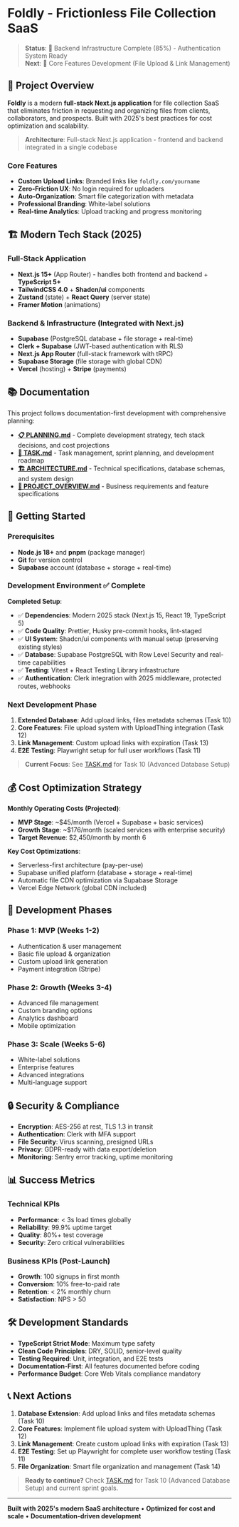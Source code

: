 # Foldly - Frictionless File Collection SaaS

> **Status**: 🚀 Backend Infrastructure Complete (85%) - Authentication System Ready  
> **Next**: 📁 Core Features Development (File Upload & Link Management)

## 🎯 Project Overview

**Foldly** is a modern **full-stack Next.js application** for file collection SaaS that eliminates friction in requesting and organizing files from clients, collaborators, and prospects. Built with 2025's best practices for cost optimization and scalability.

> **Architecture**: Full-stack Next.js application - frontend and backend integrated in a single codebase

### Core Features

- **Custom Upload Links**: Branded links like `foldly.com/yourname`
- **Zero-Friction UX**: No login required for uploaders
- **Auto-Organization**: Smart file categorization with metadata
- **Professional Branding**: White-label solutions
- **Real-time Analytics**: Upload tracking and progress monitoring

## 🏗️ Modern Tech Stack (2025)

### Full-Stack Application

- **Next.js 15+** (App Router) - handles both frontend and backend + **TypeScript 5+**
- **TailwindCSS 4.0** + **Shadcn/ui** components
- **Zustand** (state) + **React Query** (server state)
- **Framer Motion** (animations)

### Backend & Infrastructure (Integrated with Next.js)

- **Supabase** (PostgreSQL database + file storage + real-time)
- **Clerk + Supabase** (JWT-based authentication with RLS)
- **Next.js App Router** (full-stack framework with tRPC)
- **Supabase Storage** (file storage with global CDN)
- **Vercel** (hosting) + **Stripe** (payments)

## 📚 Documentation

This project follows documentation-first development with comprehensive planning:

- **[📋 PLANNING.md](docs/PLANNING.md)** - Complete development strategy, tech stack decisions, and cost projections
- **[📝 TASK.md](docs/TASK.md)** - Task management, sprint planning, and development roadmap
- **[🏗️ ARCHITECTURE.md](docs/ARCHITECTURE.md)** - Technical specifications, database schemas, and system design
- **[📖 PROJECT_OVERVIEW.md](docs/project_overview.md)** - Business requirements and feature specifications

## 🚀 Getting Started

### Prerequisites

- **Node.js 18+** and **pnpm** (package manager)
- **Git** for version control
- **Supabase** account (database + storage + real-time)

### Development Environment ✅ Complete

**Completed Setup**:

- ✅ **Dependencies**: Modern 2025 stack (Next.js 15, React 19, TypeScript 5)
- ✅ **Code Quality**: Prettier, Husky pre-commit hooks, lint-staged
- ✅ **UI System**: Shadcn/ui components with manual setup (preserving existing styles)
- ✅ **Database**: Supabase PostgreSQL with Row Level Security and real-time capabilities
- ✅ **Testing**: Vitest + React Testing Library infrastructure
- ✅ **Authentication**: Clerk integration with 2025 middleware, protected routes, webhooks

### Next Development Phase

1. **Extended Database**: Add upload links, files metadata schemas (Task 10)
2. **Core Features**: File upload system with UploadThing integration (Task 12)
3. **Link Management**: Custom upload links with expiration (Task 13)
4. **E2E Testing**: Playwright setup for full user workflows (Task 11)

> **Current Focus**: See [TASK.md](docs/TASK.md) for Task 10 (Advanced Database Setup)

## 💰 Cost Optimization Strategy

**Monthly Operating Costs (Projected)**:

- **MVP Stage**: ~$45/month (Vercel + Supabase + basic services)
- **Growth Stage**: ~$176/month (scaled services with enterprise security)
- **Target Revenue**: $2,450/month by month 6

**Key Cost Optimizations**:

- Serverless-first architecture (pay-per-use)
- Supabase unified platform (database + storage + real-time)
- Automatic file CDN optimization via Supabase Storage
- Vercel Edge Network (global CDN included)

## 🎯 Development Phases

### Phase 1: MVP (Weeks 1-2)

- Authentication & user management
- Basic file upload & organization
- Custom upload link generation
- Payment integration (Stripe)

### Phase 2: Growth (Weeks 3-4)

- Advanced file management
- Custom branding options
- Analytics dashboard
- Mobile optimization

### Phase 3: Scale (Weeks 5-6)

- White-label solutions
- Enterprise features
- Advanced integrations
- Multi-language support

## 🔒 Security & Compliance

- **Encryption**: AES-256 at rest, TLS 1.3 in transit
- **Authentication**: Clerk with MFA support
- **File Security**: Virus scanning, presigned URLs
- **Privacy**: GDPR-ready with data export/deletion
- **Monitoring**: Sentry error tracking, uptime monitoring

## 📊 Success Metrics

### Technical KPIs

- **Performance**: < 3s load times globally
- **Reliability**: 99.9% uptime target
- **Quality**: 80%+ test coverage
- **Security**: Zero critical vulnerabilities

### Business KPIs (Post-Launch)

- **Growth**: 100 signups in first month
- **Conversion**: 10% free-to-paid rate
- **Retention**: < 2% monthly churn
- **Satisfaction**: NPS > 50

## 🛠️ Development Standards

- **TypeScript Strict Mode**: Maximum type safety
- **Clean Code Principles**: DRY, SOLID, senior-level quality
- **Testing Required**: Unit, integration, and E2E tests
- **Documentation-First**: All features documented before coding
- **Performance Budget**: Core Web Vitals compliance mandatory

## 📞 Next Actions

1. **Database Extension**: Add upload links and files metadata schemas (Task 10)
2. **Core Features**: Implement file upload system with UploadThing (Task 12)
3. **Link Management**: Create custom upload links with expiration (Task 13)
4. **E2E Testing**: Set up Playwright for complete user workflow testing (Task 11)
5. **File Organization**: Smart file organization and management (Task 14)

> **Ready to continue?** Check [TASK.md](docs/TASK.md) for Task 10 (Advanced Database Setup) and current sprint goals.

---

**Built with 2025's modern SaaS architecture** • **Optimized for cost and scale** • **Documentation-driven development**
